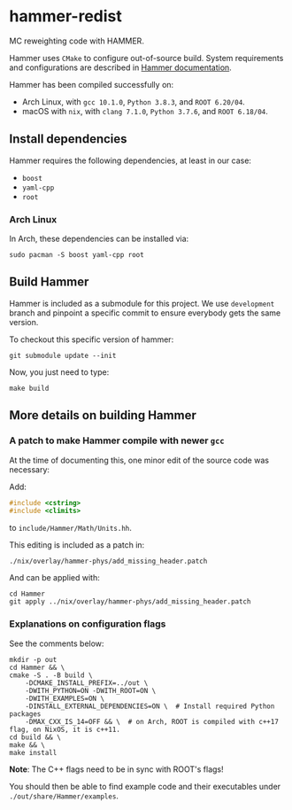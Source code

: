 # hammer-redist
MC reweighting code with HAMMER.

Hammer uses `CMake` to configure out-of-source build. System requirements and
configurations are described in [Hammer documentation](https://hammer.physics.lbl.gov/readme.html).

Hammer has been compiled successfully on:

- Arch Linux, with `gcc 10.1.0`, `Python 3.8.3`, and `ROOT 6.20/04`.
- macOS with `nix`, with `clang 7.1.0`, `Python 3.7.6`, and `ROOT 6.18/04`.


## Install dependencies
Hammer requires the following dependencies, at least in our case:

- `boost`
- `yaml-cpp`
- `root`

### Arch Linux
In Arch, these dependencies can be installed via:

```
sudo pacman -S boost yaml-cpp root
```


## Build Hammer
Hammer is included as a submodule for this project. We use `development` branch
and pinpoint a specific commit to ensure everybody gets the same version.

To checkout this specific version of hammer:
```
git submodule update --init
```

Now, you just need to type:
```
make build
```


## More details on building Hammer

### A patch to make Hammer compile with newer `gcc`
At the time of documenting this, one minor edit of the source code was
necessary:

Add:
```cpp
#include <cstring>
#include <climits>
```
to `include/Hammer/Math/Units.hh`.

This editing is included as a patch in:
```
./nix/overlay/hammer-phys/add_missing_header.patch
```

And can be applied with:
```
cd Hammer
git apply ../nix/overlay/hammer-phys/add_missing_header.patch
```

### Explanations on configuration flags
See the comments below:

```
mkdir -p out
cd Hammer && \
cmake -S . -B build \
	-DCMAKE_INSTALL_PREFIX=../out \
	-DWITH_PYTHON=ON -DWITH_ROOT=ON \
	-DWITH_EXAMPLES=ON \
	-DINSTALL_EXTERNAL_DEPENDENCIES=ON \  # Install required Python packages
	-DMAX_CXX_IS_14=OFF && \  # on Arch, ROOT is compiled with c++17 flag, on NixOS, it is c++11.
cd build && \
make && \
make install
```

**Note**: The C++ flags need to be in sync with ROOT's flags!

You should then be able to find example code and their executables under
`./out/share/Hammer/examples`.
